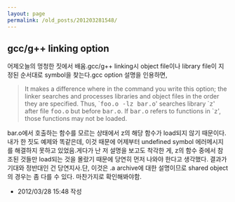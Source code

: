 ```yaml
---
layout: page
permalink: /old_posts/201203281548/
---
```


## gcc/g++ linking option


어제오늘의 멍청한 짓에서 배움.gcc/g++ linking시 object file이나 library file이 지정된 순서대로 symbol을 찾는다.gcc option 설명을 인용하면,
<blockquote>It makes a difference where in the command you write this option; the linker searches and processes libraries and object files in the order they are specified. Thus, `<samp><span class="samp">foo.o -lz bar.o</span></samp>' searches library `<samp><span class="samp">z</span></samp>' after file <samp><span class="file">foo.o</span></samp> but before <samp><span class="file">bar.o</span></samp>. If <samp><span class="file">bar.o</span></samp> refers to functions in `<samp><span class="samp">z</span></samp>', those functions may not be loaded.</blockquote>
bar.o에서 호출하는 함수를 모르는 상태에서 z의 해당 함수가 load되지 않기 때문이다. 내가 한 짓도 예제와 똑같은데, 이것 때문에 어제부터 undefined symbol 에러메시지를 해결하지 못하고 있었음.게다가 난 저 설명을 보고도 착각한 게, z의 함수 중에서 참조된 것들만 load되는 것을 몰랐기 때문에 당연히 먼저 나와야 한다고 생각했다. 결과가 기대와 정반대인 건 당연지사.단, 이것은 .a archive에 대한 설명이므로 shared object의 경우는 좀 다를 수 있다. 마찬가지로 확인해봐야함.




- 2012/03/28 15:48 작성